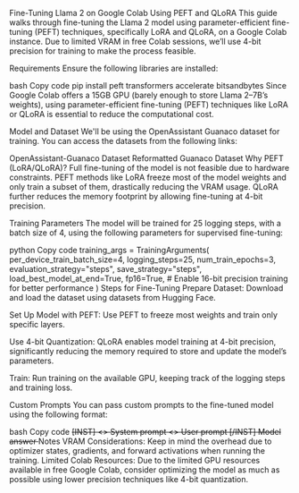 Fine-Tuning Llama 2 on Google Colab Using PEFT and QLoRA
This guide walks through fine-tuning the Llama 2 model using parameter-efficient fine-tuning (PEFT) techniques, specifically LoRA and QLoRA, on a Google Colab instance. Due to limited VRAM in free Colab sessions, we’ll use 4-bit precision for training to make the process feasible.

Requirements
Ensure the following libraries are installed:

bash
Copy code
pip install peft transformers accelerate bitsandbytes
Since Google Colab offers a 15GB GPU (barely enough to store Llama 2–7B’s weights), using parameter-efficient fine-tuning (PEFT) techniques like LoRA or QLoRA is essential to reduce the computational cost.

Model and Dataset
We'll be using the OpenAssistant Guanaco dataset for training. You can access the datasets from the following links:

OpenAssistant-Guanaco Dataset
Reformatted Guanaco Dataset
Why PEFT (LoRA/QLoRA)?
Full fine-tuning of the model is not feasible due to hardware constraints. PEFT methods like LoRA freeze most of the model weights and only train a subset of them, drastically reducing the VRAM usage. QLoRA further reduces the memory footprint by allowing fine-tuning at 4-bit precision.

Training Parameters
The model will be trained for 25 logging steps, with a batch size of 4, using the following parameters for supervised fine-tuning:

python
Copy code
training_args = TrainingArguments(
    per_device_train_batch_size=4,
    logging_steps=25,
    num_train_epochs=3,
    evaluation_strategy="steps",
    save_strategy="steps",
    load_best_model_at_end=True,
    fp16=True,  # Enable 16-bit precision training for better performance
)
Steps for Fine-Tuning
Prepare Dataset:
Download and load the dataset using datasets from Hugging Face.

Set Up Model with PEFT:
Use PEFT to freeze most weights and train only specific layers.

Use 4-bit Quantization:
QLoRA enables model training at 4-bit precision, significantly reducing the memory required to store and update the model’s parameters.

Train:
Run training on the available GPU, keeping track of the logging steps and training loss.

Custom Prompts
You can pass custom prompts to the fine-tuned model using the following format:

bash
Copy code
<s>[INST] <<SYS>> System prompt <<SYS>> User prompt [/INST] Model answer </s>
Notes
VRAM Considerations: Keep in mind the overhead due to optimizer states, gradients, and forward activations when running the training.
Limited Colab Resources: Due to the limited GPU resources available in free Google Colab, consider optimizing the model as much as possible using lower precision techniques like 4-bit quantization.

